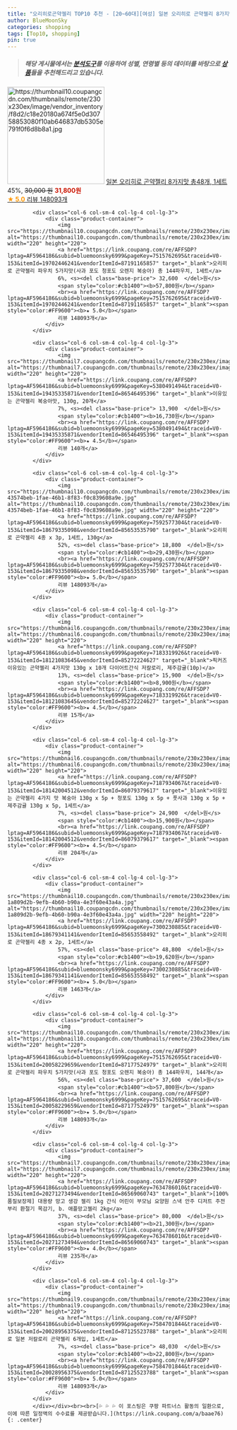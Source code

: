 ```yaml
---
title: "오리히로곤약젤리 TOP10 추천 - [20~60대][여성] 일본 오리히로 곤약젤리 8가지맛 총48개, 1세트"
author: BlueMoonSky
categories: shopping
tags: [Top10, shopping]
pin: true
---
```


> ##### 해당 게시물에서는 [**분석도구**](https://itemscout.io/)를 이용하여 **성별**, **연령별** 등의 데이터를 바탕으로 [**상품**](https://link.coupang.com/a/baae76)들을 추천해드리고 있습니다.
<div class="container"><div class="row">
            <div class="col-6 col-sm-4 col-lg-4 col-lg-3">
                <div class="product-container">
                    <img src="https://thumbnail10.coupangcdn.com/thumbnails/remote/230x230ex/image/vendor_inventory/f8d2/c18e20180a674f5e0d30758853080f10ab646837db5305e791f0f6d8b8a1.jpg" alt="https://thumbnail10.coupangcdn.com/thumbnails/remote/230x230ex/image/vendor_inventory/f8d2/c18e20180a674f5e0d30758853080f10ab646837db5305e791f0f6d8b8a1.jpg" width="220" height="220">
                    <a href="https://link.coupang.com/re/AFFSDP?lptag=AF5964186&subid=bluemoonsky6999&pageKey=5700874190&traceid=V0-153&itemId=19751203567&vendorItemId=87125527689" target="_blank">일본 오리히로 곤약젤리 8가지맛 총48개, 1세트</a>
                    45%, <s><del class="base-price"> 30,000  </del>원</s> 
                    <span style="color:#cb1400"><b>31,800원</b></span>
                    <br><a href="https://link.coupang.com/re/AFFSDP?lptag=AF5964186&subid=bluemoonsky6999&pageKey=5700874190&traceid=V0-153&itemId=19751203567&vendorItemId=87125527689" target="_blank"><span style="color:#FF9600"><b>★ 5.0</b></span>
                    리뷰 148093개</a>
                </div>
            </div>
            
            <div class="col-6 col-sm-4 col-lg-4 col-lg-3">
                <div class="product-container">
                    <img src="https://thumbnail10.coupangcdn.com/thumbnails/remote/230x230ex/image/vendor_inventory/8802/953c676d3d29f7399919a2b9e202d324cadd8618e34efd924a639510f424.jpg" alt="https://thumbnail10.coupangcdn.com/thumbnails/remote/230x230ex/image/vendor_inventory/8802/953c676d3d29f7399919a2b9e202d324cadd8618e34efd924a639510f424.jpg" width="220" height="220">
                    <a href="https://link.coupang.com/re/AFFSDP?lptag=AF5964186&subid=bluemoonsky6999&pageKey=7515762695&traceid=V0-153&itemId=19702446241&vendorItemId=87191165857" target="_blank">오리히로 곤약젤리 파우치 5가지맛(사과 포도 청포도 오렌지 복숭아) 총 144파우치, 1세트</a>
                    6%, <s><del class="base-price"> 32,600  </del>원</s> 
                    <span style="color:#cb1400"><b>57,800원</b></span>
                    <br><a href="https://link.coupang.com/re/AFFSDP?lptag=AF5964186&subid=bluemoonsky6999&pageKey=7515762695&traceid=V0-153&itemId=19702446241&vendorItemId=87191165857" target="_blank"><span style="color:#FF9600"><b>★ 5.0</b></span>
                    리뷰 148093개</a>
                </div>
            </div>
            
            <div class="col-6 col-sm-4 col-lg-4 col-lg-3">
                <div class="product-container">
                    <img src="https://thumbnail7.coupangcdn.com/thumbnails/remote/230x230ex/image/vendor_inventory/6ad8/192643ccf1ac09533ad9511b1c0b1d91132d2e9c32712a012c5716f9963a.jpg" alt="https://thumbnail7.coupangcdn.com/thumbnails/remote/230x230ex/image/vendor_inventory/6ad8/192643ccf1ac09533ad9511b1c0b1d91132d2e9c32712a012c5716f9963a.jpg" width="220" height="220">
                    <a href="https://link.coupang.com/re/AFFSDP?lptag=AF5964186&subid=bluemoonsky6999&pageKey=5380491494&traceid=V0-153&itemId=19435335871&vendorItemId=86546495396" target="_blank">이유있는 곤약젤리 복숭아맛, 130g, 20개</a>
                    7%, <s><del class="base-price"> 13,900  </del>원</s> 
                    <span style="color:#cb1400"><b>16,730원</b></span>
                    <br><a href="https://link.coupang.com/re/AFFSDP?lptag=AF5964186&subid=bluemoonsky6999&pageKey=5380491494&traceid=V0-153&itemId=19435335871&vendorItemId=86546495396" target="_blank"><span style="color:#FF9600"><b>★ 4.5</b></span>
                    리뷰 140개</a>
                </div>
            </div>
            
            <div class="col-6 col-sm-4 col-lg-4 col-lg-3">
                <div class="product-container">
                    <img src="https://thumbnail10.coupangcdn.com/thumbnails/remote/230x230ex/image/retail/images/4042076725872188-43574beb-1fae-46b1-8f83-f0c839608a9e.jpg" alt="https://thumbnail10.coupangcdn.com/thumbnails/remote/230x230ex/image/retail/images/4042076725872188-43574beb-1fae-46b1-8f83-f0c839608a9e.jpg" width="220" height="220">
                    <a href="https://link.coupang.com/re/AFFSDP?lptag=AF5964186&subid=bluemoonsky6999&pageKey=7592577304&traceid=V0-153&itemId=18679335098&vendorItemId=85653535790" target="_blank">오리히로 곤약젤리 4종 x 3p, 1세트, 130g</a>
                    52%, <s><del class="base-price"> 18,800  </del>원</s> 
                    <span style="color:#cb1400"><b>29,430원</b></span>
                    <br><a href="https://link.coupang.com/re/AFFSDP?lptag=AF5964186&subid=bluemoonsky6999&pageKey=7592577304&traceid=V0-153&itemId=18679335098&vendorItemId=85653535790" target="_blank"><span style="color:#FF9600"><b>★ 5.0</b></span>
                    리뷰 148093개</a>
                </div>
            </div>
            
            <div class="col-6 col-sm-4 col-lg-4 col-lg-3">
                <div class="product-container">
                    <img src="https://thumbnail6.coupangcdn.com/thumbnails/remote/230x230ex/image/vendor_inventory/d428/ae3e5a2d1646a3911a4293a5ca9650c7ff57bd3f7f8af1bf728f5f68fc2b.jpg" alt="https://thumbnail6.coupangcdn.com/thumbnails/remote/230x230ex/image/vendor_inventory/d428/ae3e5a2d1646a3911a4293a5ca9650c7ff57bd3f7f8af1bf728f5f68fc2b.jpg" width="220" height="220">
                    <a href="https://link.coupang.com/re/AFFSDP?lptag=AF5964186&subid=bluemoonsky6999&pageKey=7183319926&traceid=V0-153&itemId=18121083645&vendorItemId=85272224627" target="_blank">픽커즈 이유있는 곤약젤리 4가지맛 130g x 10개 다이어트간식 저칼로리, 제주감귤(10p)</a>
                    13%, <s><del class="base-price"> 15,900  </del>원</s> 
                    <span style="color:#cb1400"><b>8,900원</b></span>
                    <br><a href="https://link.coupang.com/re/AFFSDP?lptag=AF5964186&subid=bluemoonsky6999&pageKey=7183319926&traceid=V0-153&itemId=18121083645&vendorItemId=85272224627" target="_blank"><span style="color:#FF9600"><b>★ 4.5</b></span>
                    리뷰 15개</a>
                </div>
            </div>
            
            <div class="col-6 col-sm-4 col-lg-4 col-lg-3">
                <div class="product-container">
                    <img src="https://thumbnail6.coupangcdn.com/thumbnails/remote/230x230ex/image/vendor_inventory/d428/ae3e5a2d1646a3911a4293a5ca9650c7ff57bd3f7f8af1bf728f5f68fc2b.jpg" alt="https://thumbnail6.coupangcdn.com/thumbnails/remote/230x230ex/image/vendor_inventory/d428/ae3e5a2d1646a3911a4293a5ca9650c7ff57bd3f7f8af1bf728f5f68fc2b.jpg" width="220" height="220">
                    <a href="https://link.coupang.com/re/AFFSDP?lptag=AF5964186&subid=bluemoonsky6999&pageKey=7187934067&traceid=V0-153&itemId=18142004512&vendorItemId=86079379617" target="_blank">이유있는 곤약젤리 4가지 맛 복숭아 130g x 5p + 청포도 130g x 5p + 풋사과 130g x 5p + 제주감귤 130g x 5p, 1세트</a>
                    7%, <s><del class="base-price"> 24,900  </del>원</s> 
                    <span style="color:#cb1400"><b>15,900원</b></span>
                    <br><a href="https://link.coupang.com/re/AFFSDP?lptag=AF5964186&subid=bluemoonsky6999&pageKey=7187934067&traceid=V0-153&itemId=18142004512&vendorItemId=86079379617" target="_blank"><span style="color:#FF9600"><b>★ 4.5</b></span>
                    리뷰 204개</a>
                </div>
            </div>
            
            <div class="col-6 col-sm-4 col-lg-4 col-lg-3">
                <div class="product-container">
                    <img src="https://thumbnail10.coupangcdn.com/thumbnails/remote/230x230ex/image/retail/images/4041834178882477-1a809d2b-9efb-4b60-b90a-4e3f60e43a4a.jpg" alt="https://thumbnail10.coupangcdn.com/thumbnails/remote/230x230ex/image/retail/images/4041834178882477-1a809d2b-9efb-4b60-b90a-4e3f60e43a4a.jpg" width="220" height="220">
                    <a href="https://link.coupang.com/re/AFFSDP?lptag=AF5964186&subid=bluemoonsky6999&pageKey=7300230885&traceid=V0-153&itemId=18679341141&vendorItemId=85653558492" target="_blank">오리히로 곤약젤리 4종 x 2p, 1세트</a>
                    57%, <s><del class="base-price"> 48,800  </del>원</s> 
                    <span style="color:#cb1400"><b>19,620원</b></span>
                    <br><a href="https://link.coupang.com/re/AFFSDP?lptag=AF5964186&subid=bluemoonsky6999&pageKey=7300230885&traceid=V0-153&itemId=18679341141&vendorItemId=85653558492" target="_blank"><span style="color:#FF9600"><b>★ 5.0</b></span>
                    리뷰 1463개</a>
                </div>
            </div>
            
            <div class="col-6 col-sm-4 col-lg-4 col-lg-3">
                <div class="product-container">
                    <img src="https://thumbnail10.coupangcdn.com/thumbnails/remote/230x230ex/image/vendor_inventory/8802/953c676d3d29f7399919a2b9e202d324cadd8618e34efd924a639510f424.jpg" alt="https://thumbnail10.coupangcdn.com/thumbnails/remote/230x230ex/image/vendor_inventory/8802/953c676d3d29f7399919a2b9e202d324cadd8618e34efd924a639510f424.jpg" width="220" height="220">
                    <a href="https://link.coupang.com/re/AFFSDP?lptag=AF5964186&subid=bluemoonsky6999&pageKey=7515762695&traceid=V0-153&itemId=20058229659&vendorItemId=87177524979" target="_blank">오리히로 곤약젤리 파우치 5가지맛(사과 포도 청포도 오렌지 복숭아) 총 144파우치, 144개</a>
                    56%, <s><del class="base-price"> 37,600  </del>원</s> 
                    <span style="color:#cb1400"><b>57,800원</b></span>
                    <br><a href="https://link.coupang.com/re/AFFSDP?lptag=AF5964186&subid=bluemoonsky6999&pageKey=7515762695&traceid=V0-153&itemId=20058229659&vendorItemId=87177524979" target="_blank"><span style="color:#FF9600"><b>★ 5.0</b></span>
                    리뷰 148093개</a>
                </div>
            </div>
            
            <div class="col-6 col-sm-4 col-lg-4 col-lg-3">
                <div class="product-container">
                    <img src="https://thumbnail7.coupangcdn.com/thumbnails/remote/230x230ex/image/vendor_inventory/b970/eecff04d660b38fa858d1fd61bd1fb1cb2c6f7e486b06c7a175738b9e784.jpg" alt="https://thumbnail7.coupangcdn.com/thumbnails/remote/230x230ex/image/vendor_inventory/b970/eecff04d660b38fa858d1fd61bd1fb1cb2c6f7e486b06c7a175738b9e784.jpg" width="220" height="220">
                    <a href="https://link.coupang.com/re/AFFSDP?lptag=AF5964186&subid=bluemoonsky6999&pageKey=7634786010&traceid=V0-153&itemId=20271273494&vendorItemId=86569060743" target="_blank">[100% 품질보장제] 대용량 망고 생강 젤리 1kg 간식 어린이 부모님 요양원 스낵 안주 디저트 주전부리 환절기 목감기, b. 애플망고젤리 2kg</a>
                    37%, <s><del class="base-price"> 80,000  </del>원</s> 
                    <span style="color:#cb1400"><b>21,300원</b></span>
                    <br><a href="https://link.coupang.com/re/AFFSDP?lptag=AF5964186&subid=bluemoonsky6999&pageKey=7634786010&traceid=V0-153&itemId=20271273494&vendorItemId=86569060743" target="_blank"><span style="color:#FF9600"><b>★ 4.0</b></span>
                    리뷰 235개</a>
                </div>
            </div>
            
            <div class="col-6 col-sm-4 col-lg-4 col-lg-3">
                <div class="product-container">
                    <img src="https://thumbnail9.coupangcdn.com/thumbnails/remote/230x230ex/image/vendor_inventory/af8a/230db3c184beae0024902a144c6b0c4c0317bc6c88cf0a0cd8a385a789da.jpg" alt="https://thumbnail9.coupangcdn.com/thumbnails/remote/230x230ex/image/vendor_inventory/af8a/230db3c184beae0024902a144c6b0c4c0317bc6c88cf0a0cd8a385a789da.jpg" width="220" height="220">
                    <a href="https://link.coupang.com/re/AFFSDP?lptag=AF5964186&subid=bluemoonsky6999&pageKey=7584701844&traceid=V0-153&itemId=20028956375&vendorItemId=87125523788" target="_blank">오리히로 일본 저칼로리 곤약젤리 6개입, 1세트</a>
                    7%, <s><del class="base-price"> 48,030  </del>원</s> 
                    <span style="color:#cb1400"><b>22,800원</b></span>
                    <br><a href="https://link.coupang.com/re/AFFSDP?lptag=AF5964186&subid=bluemoonsky6999&pageKey=7584701844&traceid=V0-153&itemId=20028956375&vendorItemId=87125523788" target="_blank"><span style="color:#FF9600"><b>★ 5.0</b></span>
                    리뷰 148093개</a>
                </div>
            </div>
            </div></div><br><br>[💦 💦 💦 이 포스팅은 쿠팡 파트너스 활동의 일환으로, 이에 따른 일정액의 수수료를 제공받습니다.](https://link.coupang.com/a/baae76){: .center}